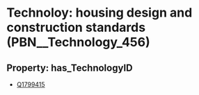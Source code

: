 # Technoloy: __housing design and construction standards__ (PBN__Technology_456)

## Property: has_TechnologyID

* [Q1799415](Q1799415)

